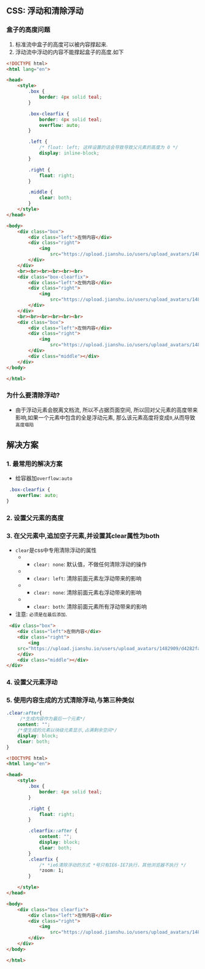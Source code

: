 ## CSS: 浮动和清除浮动

### 盒子的高度问题
1. 标准流中盒子的高度可以被内容撑起来.
2. 浮动流中浮动的内容不能撑起盒子的高度.如下
```html
<!DOCTYPE html>
<html lang="en">

<head>
    <style>
        .box {
            border: 4px solid teal;
        }

        .box-clearfix {
            border: 4px solid teal;
            overflow: auto;
        }

        .left {
            /* float: left; 这样设置的话会导致导致父元素的高度为 0 */
            display: inline-block;
        }

        .right {
            float: right;
        }

        .middle {
            clear: both;
        }
    </style>
</head>

<body>
    <div class="box">
        <div class="left">左侧内容</div>
        <div class="right">
            <img
                src="https://upload.jianshu.io/users/upload_avatars/1482909/d4282fa8db6e.jpg?imageMogr2/auto-orient/strip|imageView2/1/w/90/h/90/format/webp">
        </div>
    </div>
    <br><br><br><br><br><br>
    <div class="box-clearfix">
        <div class="left">左侧内容</div>
        <div class="right">
            <img
                src="https://upload.jianshu.io/users/upload_avatars/1482909/d4282fa8db6e.jpg?imageMogr2/auto-orient/strip|imageView2/1/w/90/h/90/format/webp">
        </div>
    </div>
    <br><br><br><br><br><br>
    <div class="box">
        <div class="left">左侧内容</div>
        <div class="right">
            <img
                src="https://upload.jianshu.io/users/upload_avatars/1482909/d4282fa8db6e.jpg?imageMogr2/auto-orient/strip|imageView2/1/w/90/h/90/format/webp">
        </div>
        <div class="middle"></div>
    </div>
</body>

</html>
```

### 为什么要清除浮动?
- 由于浮动元素会脱离文档流, 所以不占据页面空间, 所以回对父元素的高度带来影响,如果一个元素中包含的全是浮动元素, 那么该元素高度将变成`0`,从而导致`高度塌陷`


## 解决方案
### 1. 最常用的解决方案
- 给容器加`overflow:auto`
```css
 .box-clearfix {
    overflow: auto;
}
```

### 2. 设置父元素的高度
### 3. 在父元素中,追加空子元素,并设置其clear属性为both
- `clear`是css中专用清除浮动的属性
  - - `clear: none`: 默认值，不做任何清除浮动的操作
  - - `clear: left`: 清除前面元素左浮动带来的影响
  - - `clear: none`: 清除前面元素右浮动带来的影响
  - - `clear: both`: 清除前面元素所有浮动带来的影响
- 注意: `必须是在最后添加`.
```html
 <div class="box">
    <div class="left">左侧内容</div>
    <div class="right">
        <img
    src="https://upload.jianshu.io/users/upload_avatars/1482909/d4282fa8db6e.jpg?imageMogr2/auto-orient/strip|imageView2/1/w/90/h/90/format/webp">
    </div>
    <div class="middle"></div>
</div>
```
### 4. 设置父元素浮动
### 5. 使用内容生成的方式清除浮动,与第三种类似
```css
.clear:after{
     /*生成内容作为最后一个元素*/
    content: "";
    /*使生成的元素以块级元素显示,占满剩余空间*/
    display: block;
    clear: both;
}
```
```html
<!DOCTYPE html>
<html lang="en">

<head>
    <style>
        .box {
            border: 4px solid teal;
        }

        .right {
            float: right;
        }

        .clearfix::after {
            content: "";
            display: block;
            clear: both;
        }
        .clearfix {
            /* *ie6清除浮动的方式 *号只有IE6-IE7执行，其他浏览器不执行 */
            *zoom: 1; 
        }

    </style>
</head>

<body>
    <div class="box clearfix">
        <div class="left">左侧内容</div>
        <div class="right">
            <img
                src="https://upload.jianshu.io/users/upload_avatars/1482909/d4282fa8db6e.jpg?imageMogr2/auto-orient/strip|imageView2/1/w/90/h/90/format/webp">
        </div>
    </div>
</body>

</html>
```
